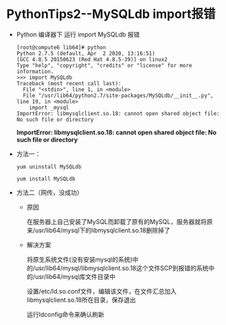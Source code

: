 # PythonTips2--MySQLdb import报错

+ Python 编译器下 运行 import MySQLdb 报错

  ```shell
  [root@compute6 lib64]# python
  Python 2.7.5 (default, Apr  2 2020, 13:16:51) 
  [GCC 4.8.5 20150623 (Red Hat 4.8.5-39)] on linux2
  Type "help", "copyright", "credits" or "license" for more information.
  >>> import MySQLdb
  Traceback (most recent call last):
    File "<stdin>", line 1, in <module>
    File "/usr/lib64/python2.7/site-packages/MySQLdb/__init__.py", line 19, in <module>
      import _mysql
  ImportError: libmysqlclient.so.18: cannot open shared object file: No such file or directory
  ```

  **ImportError: libmysqlclient.so.18: cannot open shared object file: No such file or directory**

+ 方法一：

  ```shell
  yum uninstall MySQLdb
  ```

  ```shell
  yum install MySQLdb
  ```

+ 方法二（网传，没成功）

  + 原因

    在服务器上自己安装了MySQL而卸载了原有的MySQL，服务器就将原来/usr/lib64/mysql下的libmysqlclient.so.18删除掉了

  + 解决方案

    将原生系统文件(没有安装mysql的系统)中的/usr/lib64/mysql/libmysqlclient.so.18这个文件SCP到报错的系统中的/usr/lib64/mysql库文件目录中

    设置/etc/ld.so.conf文件，编辑该文件，在文件汇总加入libmysqlclient.so.18所在目录，保存退出

    运行ldconfig命令来确认刷新